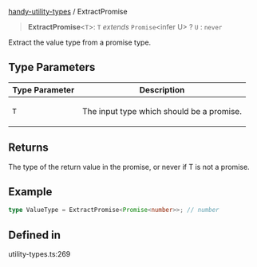 [handy-utility-types](https://github.com/itsmeid/handy-utility-types/tree/main/docs/README.md) / ExtractPromise

> **ExtractPromise**\<`T`\>: `T` *extends* `Promise`\<infer U\> ? `U` : `never`

Extract the value type from a promise type.

## Type Parameters

<table>
<thead>
<tr>
<th>Type Parameter</th>
<th>Description</th>
</tr>
</thead>
<tbody>
<tr>
<td>

`T`

</td>
<td>

The input type which should be a promise.

</td>
</tr>
</tbody>
</table>

## Returns

The type of the return value in the promise, or never if T is not a promise.

## Example

```ts
type ValueType = ExtractPromise<Promise<number>>; // number
```

## Defined in

utility-types.ts:269
